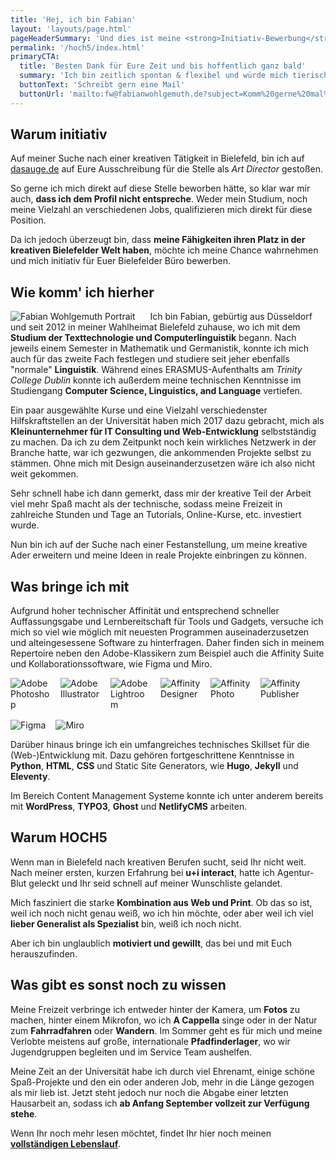 ```yaml
---
title: 'Hej, ich bin Fabian'
layout: 'layouts/page.html'
pageHeaderSummary: 'Und dies ist meine <strong>Initiativ-Bewerbung</strong> für das HOCH5 Büro in Bielefeld.'
permalink: '/hoch5/index.html'
primaryCTA:
  title: 'Besten Dank für Eure Zeit und bis hoffentlich ganz bald'
  summary: 'Ich bin zeitlich spontan & flexibel und würde mich tierisch über eine Einladung zum persönlichen Gespräch freuen.'
  buttonText: 'Schreibt gern eine Mail'
  buttonUrl: 'mailto:fw@fabianwohlgemuth.de?subject=Komm%20gerne%20mal%20vorbei'
---
```


<style>

.img-grid p {
  display: flex;
  flex-direction: row;
  flex-wrap: wrap;
  gap: 1rem;
}
.img-grid p img {
  max-width: 4rem;
}

.img-portrait p img {
  max-width: 15rem;
  padding-right: 1.5rem;
  float: left;
}
</style>

## Warum initiativ

Auf meiner Suche nach einer kreativen Tätigkeit in Bielefeld, bin ich auf [dasauge.de](https://dasauge.de/jobs/stellenangebote/fest/e617919?einloggen) auf Eure Ausschreibung für die Stelle als _Art Director_ gestoßen.

So gerne ich mich direkt auf diese Stelle beworben hätte, so klar war mir auch, **dass ich dem Profil nicht entspreche**. Weder mein Studium, noch meine Vielzahl an verschiedenen Jobs, qualifizieren mich direkt für diese Position.

Da ich jedoch überzeugt bin, dass **meine Fähigkeiten ihren Platz in der kreativen Bielefelder Welt haben**, möchte ich meine Chance wahrnehmen und mich initiativ für Euer Bielefelder Büro bewerben.

## Wie komm' ich hierher

<div class="img-portrait">

![Fabian Wohlgemuth Portrait](/images/fw_beard.webp)

Ich bin Fabian, gebürtig aus Düsseldorf und seit 2012 in meiner Wahlheimat Bielefeld zuhause, wo ich mit dem **Studium der Texttechnologie und Computerlinguistik** begann. Nach jeweils einem Semester in Mathematik und Germanistik, konnte ich mich auch für das zweite Fach festlegen und studiere seit jeher ebenfalls "normale" **Linguistik**. Während eines ERASMUS-Aufenthalts am _Trinity College Dublin_ konnte ich außerdem meine technischen Kenntnisse im Studiengang **Computer Science, Linguistics, and Language** vertiefen.

</div>

Ein paar ausgewählte Kurse und eine Vielzahl verschiedenster Hilfskraftstellen an der Universität haben mich 2017 dazu gebracht, mich als **Kleinunternehmer für IT Consulting und Web-Entwicklung** selbstständig zu machen. Da ich zu dem Zeitpunkt noch kein wirkliches Netzwerk in der Branche hatte, war ich gezwungen, die ankommenden Projekte selbst zu stämmen. Ohne mich mit Design auseinanderzusetzen wäre ich also nicht weit gekommen.

Sehr schnell habe ich dann gemerkt, dass mir der kreative Teil der Arbeit viel mehr Spaß macht als der technische, sodass meine Freizeit in zahlreiche Stunden und Tage an Tutorials, Online-Kurse, etc. investiert wurde.

Nun bin ich auf der Suche nach einer Festanstellung, um meine kreative Ader erweitern und meine Ideen in reale Projekte einbringen zu können.

## Was bringe ich mit

Aufgrund hoher technischer Affinität und entsprechend schneller Auffassungsgabe und Lernbereitschaft für Tools und Gadgets, versuche ich mich so viel wie möglich mit neuesten Programmen auseinaderzusetzen und alteingesessene Software zu hinterfragen. Daher finden sich in meinem Repertoire neben den Adobe-Klassikern zum Beispiel auch die Affinity Suite und Kollaborationssoftware, wie Figma und Miro.

<div class="img-grid">

![Adobe Photoshop](/images/hoch5/ps.webp "Adobe Photoshop")
![Adobe Illustrator](/images/hoch5/ai.webp "Adobe Illustrator")
![Adobe Lightroom](/images/hoch5/lr.webp "Adobe Lightroom")
![Affinity Designer](/images/hoch5/ad.webp "Affinity Designer")
![Affinity Photo](/images/hoch5/ap.webp "Affinity Photo")
![Affinity Publisher](/images/hoch5/apub.webp "Affinity Publisher")
![Figma](/images/hoch5/figma.svg "Figma")
![Miro](/images/hoch5/miro.webp "Miro")

</div>

Darüber hinaus bringe ich ein umfangreiches technisches Skillset für die (Web-)Entwicklung mit. Dazu gehören fortgeschrittene Kenntnisse in **Python**, **HTML**, **CSS** und Static Site Generators, wie **Hugo**, **Jekyll** und **Eleventy**.

Im Bereich Content Management Systeme konnte ich unter anderem bereits mit **WordPress**, **TYPO3**, **Ghost** und **NetlifyCMS** arbeiten.

## Warum HOCH5

Wenn man in Bielefeld nach kreativen Berufen sucht, seid Ihr nicht weit. Nach meiner ersten, kurzen Erfahrung bei **u+i interact**, hatte ich Agentur-Blut geleckt und Ihr seid schnell auf meiner Wunschliste gelandet.

Mich fasziniert die starke **Kombination aus Web und Print**. Ob das so ist, weil ich noch nicht genau weiß, wo ich hin möchte, oder aber weil ich viel **lieber Generalist als Spezialist** bin, weiß ich noch nicht.

Aber ich bin unglaublich **motiviert und gewillt**, das bei und mit Euch herauszufinden.

## Was gibt es sonst noch zu wissen

Meine Freizeit verbringe ich entweder hinter der Kamera, um **Fotos** zu machen, hinter einem Mikrofon, wo ich **A Cappella** singe oder in der Natur zum **Fahrradfahren** oder **Wandern**. Im Sommer geht es für mich und meine Verlobte meistens auf große, internationale **Pfadfinderlager**, wo wir Jugendgruppen begleiten und im Service Team aushelfen.

Meine Zeit an der Universität habe ich durch viel Ehrenamt, einige schöne Spaß-Projekte und den ein oder anderen Job, mehr in die Länge gezogen als mir lieb ist. Jetzt steht jedoch nur noch die Abgabe einer letzten Hausarbeit an, sodass ich **ab Anfang September vollzeit zur Verfügung stehe**.

Wenn Ihr noch mehr lesen möchtet, findet Ihr hier noch meinen [**vollständigen Lebenslauf**](/assets/wohlgemuth_fabian_cv_hoch5.pdf).
